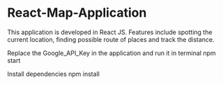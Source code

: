 # React-Map-Application
This application is developed in React JS. Features include spotting the current location, finding possible route of places and track the distance.

Replace the Google_API_Key in the application and run it in terminal
         npm start

Install dependencies
         npm install

         
